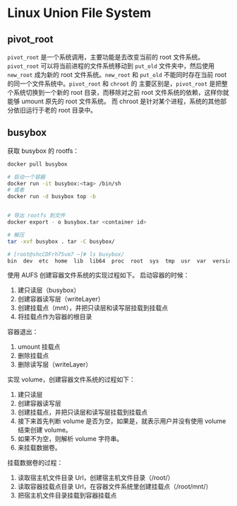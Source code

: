 # Linux Union File System

## pivot_root

`pivot_root` 是一个系统调用，主要功能是去改变当前的 root 文件系统。`pivot_root` 可以将当前进程的文件系统移动到 `put_old` 文件夹中，然后使用
 `new_root` 成为新的 root 文件系统。`new_root` 和 `put_old` 不能同时存在当前 root 的同一个文件系统中。`pivot_root` 和 `chroot` 的
主要区别是，`pivot_root` 是把整个系统切换到一个新的 root 目录，而移除对之前 root 文件系统的依赖，这样你就能够 umount 原先的 root 文件系统。
而 chroot 是针对某个进程，系统的其他部分依旧运行于老的 root 目录中。

## busybox

获取 busybox 的 rootfs：

```bash
docker pull busybox

# 启动一个容器
docker run -it busybox:<tag> /bin/sh
# 或者
docker run -d busybox top -b


# 导出 rootfs 到文件
docker export - o busybox.tar <container id>

# 解压
tar -xvf busybox . tar -C busybox/

# [root@shcCDFrh75vm7 ~]# ls busybox/
bin  dev  etc  home  lib  lib64  proc  root  sys  tmp  usr  var  version.txt
```


使用 AUFS 创建容器文件系统的实现过程如下。
启动容器的时候：

1. 建只读层（busybox）
2. 创建容器读写层（writeLayer）
3. 创建挂载点（mnt），井把只读层和读写层挂载到挂载点
4. 将挂载点作为容器的根目录


容器退出：
1. umount 挂载点
2. 删除挂载点
3. 删除读写层（writeLayer）

实现 volume，创建容器文件系统的过程如下：

1. 建只读层
2. 创建容器读写层
3. 创建挂载点，井把只读层和读写层挂载到挂载点
4. 接下来首先判断 volume 是否为空，如果是，就表示用户并没有使用 volume 结束创建 volume。
5. 如果不为空，则解析 volume 字符串。
6. 来挂载数据卷。

挂载数据卷的过程：
1. 读取宿主机文件目录 Url，创建宿主机文件目录（/root/<parentUrl>）
2. 读取容器挂载点目录 Url，在容器文件系统里创建挂载点（/root/mnt/<containerUrl>）
3. 把宿主机文件目录挂载到容器挂载点
